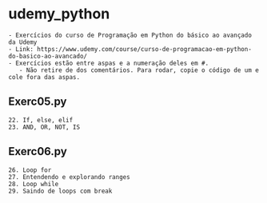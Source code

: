 # udemy_python
    - Exercícios do curso de Programação em Python do básico ao avançado da Udemy
    - Link: https://www.udemy.com/course/curso-de-programacao-em-python-do-basico-ao-avancado/
    - Exercícios estão entre aspas e a numeração deles em #. 
       - Não retire de dos comentários. Para rodar, copie o código de um e cole fora das aspas.


## Exerc05.py
    22. If, else, elif
    23. AND, OR, NOT, IS

## Exerc06.py
    26. Loop for
    27. Entendendo e explorando ranges
    28. Loop while
    29. Saindo de loops com break

# 